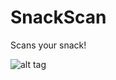 # SnackScan
Scans your snack!

![alt tag](https://github.com/an1519/SnackScan/blob/master/images/IMG_3088.png)

